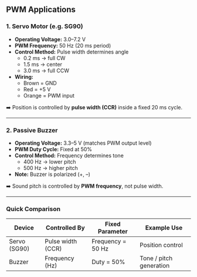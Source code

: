 ## PWM Applications

### 1. Servo Motor (e.g. SG90)
- **Operating Voltage:** 3.0–7.2 V  
- **PWM Frequency:** 50 Hz (20 ms period)  
- **Control Method:** Pulse width determines angle  
  - 0.2 ms → full CW  
  - 1.5 ms → center  
  - 3.0 ms → full CCW  
- **Wiring:**  
  - Brown = GND  
  - Red = +5 V  
  - Orange = PWM input  

➡️ Position is controlled by **pulse width (CCR)** inside a fixed 20 ms cycle.

---

### 2. Passive Buzzer
- **Operating Voltage:** 3.3–5 V (matches PWM output level)  
- **PWM Duty Cycle:** Fixed at 50%  
- **Control Method:** Frequency determines tone  
  - 400 Hz → lower pitch  
  - 500 Hz → higher pitch  
- **Note:** Buzzer is polarized (+, –)  

➡️ Sound pitch is controlled by **PWM frequency**, not pulse width.

---

### Quick Comparison

| Device        | Controlled By      | Fixed Parameter | Example Use            |
|---------------|--------------------|-----------------|------------------------|
| Servo (SG90)  | Pulse width (CCR)  | Frequency = 50 Hz | Position control       |
| Buzzer        | Frequency (Hz)     | Duty = 50%      | Tone / pitch generation |
